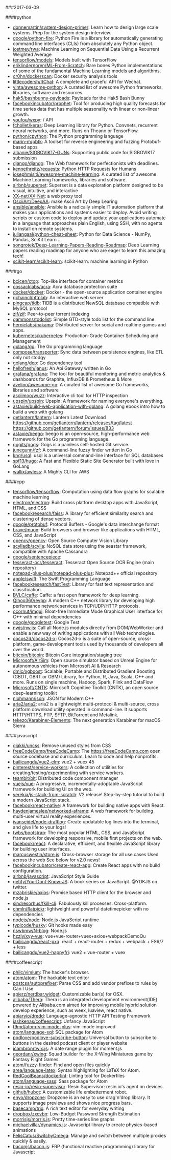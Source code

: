 ###2017-03-09

####python
* [donnemartin/system-design-primer](https://github.com/donnemartin/system-design-primer): Learn how to design large scale systems. Prep for the system design interview.
* [google/python-fire](https://github.com/google/python-fire): Python Fire is a library for automatically generating command line interfaces (CLIs) from absolutely any Python object.
* [jostmey/rwa](https://github.com/jostmey/rwa): Machine Learning on Sequential Data Using a Recurrent Weighted Average
* [tensorflow/models](https://github.com/tensorflow/models): Models built with TensorFlow
* [eriklindernoren/ML-From-Scratch](https://github.com/eriklindernoren/ML-From-Scratch): Bare bones Python implementations of some of the fundamental Machine Learning models and algorithms.
* [cr0hn/dockerscan](https://github.com/cr0hn/dockerscan): Docker security analysis tools
* [littlecodersh/ItChat](https://github.com/littlecodersh/ItChat): A complete and graceful API for Wechat. 
* [vinta/awesome-python](https://github.com/vinta/awesome-python): A curated list of awesome Python frameworks, libraries, software and resources
* [hak5/bashbunny-payloads](https://github.com/hak5/bashbunny-payloads): Payloads for the Hak5 Bash Bunny
* [facebookincubator/prophet](https://github.com/facebookincubator/prophet): Tool for producing high quality forecasts for time series data that has multiple seasonality with linear or non-linear growth.
* [youfou/wxpy](https://github.com/youfou/wxpy):  / API
* [fchollet/keras](https://github.com/fchollet/keras): Deep Learning library for Python. Convnets, recurrent neural networks, and more. Runs on Theano or TensorFlow.
* [python/cpython](https://github.com/python/cpython): The Python programming language
* [marin-m/pbtk](https://github.com/marin-m/pbtk): A toolset for reverse engineering and fuzzing Protobuf-based apps
* [albanie/SIGBOVIK17-GUNs](https://github.com/albanie/SIGBOVIK17-GUNs): Supporting public code for SIGBOVIK17 submission
* [django/django](https://github.com/django/django): The Web framework for perfectionists with deadlines.
* [kennethreitz/requests](https://github.com/kennethreitz/requests): Python HTTP Requests for Humans
* [josephmisiti/awesome-machine-learning](https://github.com/josephmisiti/awesome-machine-learning): A curated list of awesome Machine Learning frameworks, libraries and software.
* [airbnb/superset](https://github.com/airbnb/superset): Superset is a data exploration platform designed to be visual, intuitive, and interactive
* [XX-net/XX-Net](https://github.com/XX-net/XX-Net): a web proxy tool
* [OsciiArt/DeepAA](https://github.com/OsciiArt/DeepAA): make Ascii Art by Deep Learing
* [ansible/ansible](https://github.com/ansible/ansible): Ansible is a radically simple IT automation platform that makes your applications and systems easier to deploy. Avoid writing scripts or custom code to deploy and update your applications automate in a language that approaches plain English, using SSH, with no agents to install on remote systems.
* [juliangaal/python-cheat-sheet](https://github.com/juliangaal/python-cheat-sheet): Python for Data Science - NumPy, Pandas, SciKit Learn ...
* [songrotek/Deep-Learning-Papers-Reading-Roadmap](https://github.com/songrotek/Deep-Learning-Papers-Reading-Roadmap): Deep Learning papers reading roadmap for anyone who are eager to learn this amazing tech!
* [scikit-learn/scikit-learn](https://github.com/scikit-learn/scikit-learn): scikit-learn: machine learning in Python

####go
* [bcicen/ctop](https://github.com/bcicen/ctop): Top-like interface for container metrics
* [cossacklabs/acra](https://github.com/cossacklabs/acra): Acra database protection suite
* [docker/docker](https://github.com/docker/docker): Docker - the open-source application container engine
* [gchaincl/httplab](https://github.com/gchaincl/httplab): An interactive web server
* [pingcap/tidb](https://github.com/pingcap/tidb): TiDB is a distributed NewSQL database compatible with MySQL protocol
* [zif/zif](https://github.com/zif/zif): Peer-to-peer torrent indexing
* [gammons/todolist](https://github.com/gammons/todolist): Simple GTD-style todo list for the command line.
* [heroiclabs/nakama](https://github.com/heroiclabs/nakama): Distributed server for social and realtime games and apps.
* [kubernetes/kubernetes](https://github.com/kubernetes/kubernetes): Production-Grade Container Scheduling and Management
* [golang/go](https://github.com/golang/go): The Go programming language
* [compose/transporter](https://github.com/compose/transporter): Sync data between persistence engines, like ETL only not stodgy
* [golang/dep](https://github.com/golang/dep): Go dependency tool
* [hellofresh/janus](https://github.com/hellofresh/janus): An Api Gateway written in Go
* [grafana/grafana](https://github.com/grafana/grafana): The tool for beautiful monitoring and metric analytics & dashboards for Graphite, InfluxDB & Prometheus & More
* [avelino/awesome-go](https://github.com/avelino/awesome-go): A curated list of awesome Go frameworks, libraries and software
* [asciimoo/wuzz](https://github.com/asciimoo/wuzz): Interactive cli tool for HTTP inspection
* [upspin/upspin](https://github.com/upspin/upspin): Upspin: A framework for naming everyone's everything.
* [astaxie/build-web-application-with-golang](https://github.com/astaxie/build-web-application-with-golang): A golang ebook intro how to build a web with golang
* [getlantern/lantern](https://github.com/getlantern/lantern): Lantern Latest Download https://github.com/getlantern/lantern/releases/tag/latest  https://github.com/getlantern/forum/issues/833 
* [astaxie/beego](https://github.com/astaxie/beego): beego is an open-source, high-performance web framework for the Go programming language.
* [gogits/gogs](https://github.com/gogits/gogs): Gogs is a painless self-hosted Git service.
* [junegunn/fzf](https://github.com/junegunn/fzf):  A command-line fuzzy finder written in Go
* [knq/usql](https://github.com/knq/usql): usql is a universal command-line interface for SQL databases
* [spf13/hugo](https://github.com/spf13/hugo): A Fast and Flexible Static Site Generator built with love in GoLang
* [wallix/awless](https://github.com/wallix/awless): A Mighty CLI for AWS

####cpp
* [tensorflow/tensorflow](https://github.com/tensorflow/tensorflow): Computation using data flow graphs for scalable machine learning
* [electron/electron](https://github.com/electron/electron): Build cross platform desktop apps with JavaScript, HTML, and CSS
* [facebookresearch/faiss](https://github.com/facebookresearch/faiss): A library for efficient similarity search and clustering of dense vectors.
* [google/protobuf](https://github.com/google/protobuf): Protocol Buffers - Google's data interchange format
* [brave/muon](https://github.com/brave/muon): Build browsers and browser like applications with HTML, CSS, and JavaScript
* [opencv/opencv](https://github.com/opencv/opencv): Open Source Computer Vision Library
* [scylladb/scylla](https://github.com/scylladb/scylla): NoSQL data store using the seastar framework, compatible with Apache Cassandra
* [google/sentencepiece](https://github.com/google/sentencepiece): 
* [tesseract-ocr/tesseract](https://github.com/tesseract-ocr/tesseract): Tesseract Open Source OCR Engine (main repository)
* [notepad-plus-plus/notepad-plus-plus](https://github.com/notepad-plus-plus/notepad-plus-plus): Notepad++ official repository
* [apple/swift](https://github.com/apple/swift): The Swift Programming Language
* [facebookresearch/fastText](https://github.com/facebookresearch/fastText): Library for fast text representation and classification.
* [BVLC/caffe](https://github.com/BVLC/caffe): Caffe: a fast open framework for deep learning.
* [Qihoo360/evpp](https://github.com/Qihoo360/evpp): A modern C++ network library for developing high performance network services in TCP/UDP/HTTP protocols.
* [ocornut/imgui](https://github.com/ocornut/imgui): Bloat-free Immediate Mode Graphical User interface for C++ with minimal dependencies
* [google/googletest](https://github.com/google/googletest): Google Test
* [nwjs/nw.js](https://github.com/nwjs/nw.js): Call all Node.js modules directly from DOM/WebWorker and enable a new way of writing applications with all Web technologies.
* [cocos2d/cocos2d-x](https://github.com/cocos2d/cocos2d-x): Cocos2d-x is a suite of open-source, cross-platform, game-development tools used by thousands of developers all over the world.
* [bitcoin/bitcoin](https://github.com/bitcoin/bitcoin): Bitcoin Core integration/staging tree
* [Microsoft/AirSim](https://github.com/Microsoft/AirSim): Open source simulator based on Unreal Engine for autonomous vehicles from Microsoft AI & Research
* [dmlc/xgboost](https://github.com/dmlc/xgboost): Scalable, Portable and Distributed Gradient Boosting (GBDT, GBRT or GBM) Library, for Python, R, Java, Scala, C++ and more. Runs on single machine, Hadoop, Spark, Flink and DataFlow
* [Microsoft/CNTK](https://github.com/Microsoft/CNTK): Microsoft Cognitive Toolkit (CNTK), an open source deep-learning toolkit
* [nlohmann/json](https://github.com/nlohmann/json): JSON for Modern C++
* [aria2/aria2](https://github.com/aria2/aria2): aria2 is a lightweight multi-protocol & multi-source, cross platform download utility operated in command-line. It supports HTTP/HTTPS, FTP, SFTP, BitTorrent and Metalink.
* [tekezo/Karabiner-Elements](https://github.com/tekezo/Karabiner-Elements): The next generation Karabiner for macOS Sierra

####javascript
* [giakki/uncss](https://github.com/giakki/uncss): Remove unused styles from CSS
* [freeCodeCamp/freeCodeCamp](https://github.com/freeCodeCamp/freeCodeCamp): The https://freeCodeCamp.com open source codebase and curriculum. Learn to code and help nonprofits.
* [bailicangdu/vue2-elm](https://github.com/bailicangdu/vue2-elm):  vue2 + vuex  45 
* [pinterest/service-workers](https://github.com/pinterest/service-workers): A collection of utilities for creating/testing/experimenting with service workers.
* [teambit/bit](https://github.com/teambit/bit): Distributed code component manager
* [vuejs/vue](https://github.com/vuejs/vue): A progressive, incrementally-adoptable JavaScript framework for building UI on the web.
* [verekia/js-stack-from-scratch](https://github.com/verekia/js-stack-from-scratch):  V2 release!   Step-by-step tutorial to build a modern JavaScript stack.
* [facebook/react-native](https://github.com/facebook/react-native): A framework for building native apps with React.
* [haydenjameslee/networked-aframe](https://github.com/haydenjameslee/networked-aframe): A web framework for building multi-user virtual reality experiences.
* [ivanseidel/node-draftlog](https://github.com/ivanseidel/node-draftlog):  Create updatable log lines into the terminal, and give life to your logs!
* [twbs/bootstrap](https://github.com/twbs/bootstrap): The most popular HTML, CSS, and JavaScript framework for developing responsive, mobile first projects on the web.
* [facebook/react](https://github.com/facebook/react): A declarative, efficient, and flexible JavaScript library for building user interfaces.
* [marcuswestin/store.js](https://github.com/marcuswestin/store.js): Cross-browser storage for all use cases  Used across the web  See below for v2.0 news!
* [facebookincubator/create-react-app](https://github.com/facebookincubator/create-react-app): Create React apps with no build configuration.
* [airbnb/javascript](https://github.com/airbnb/javascript): JavaScript Style Guide
* [getify/You-Dont-Know-JS](https://github.com/getify/You-Dont-Know-JS): A book series on JavaScript. @YDKJS on twitter.
* [mzabriskie/axios](https://github.com/mzabriskie/axios): Promise based HTTP client for the browser and node.js
* [sindresorhus/fkill-cli](https://github.com/sindresorhus/fkill-cli): Fabulously kill processes. Cross-platform.
* [chmln/flatpickr](https://github.com/chmln/flatpickr): lightweight and powerful datetimepicker with no dependencies
* [nodejs/node](https://github.com/nodejs/node): Node.js JavaScript runtime 
* [typicode/husky](https://github.com/typicode/husky):  Git hooks made easy
* [nswbmw/N-blog](https://github.com/nswbmw/N-blog):  Node.js
* [hzzly/xyy-vue](https://github.com/hzzly/xyy-vue): vue+vue-router+vuex+axios+webpackDemoQu [](http://hjingren.cn/xyy-vue)
* [bailicangdu/react-pxq](https://github.com/bailicangdu/react-pxq):  react + react-router + redux + webpack + ES6/7 + less 
* [bailicangdu/vue2-happyfri](https://github.com/bailicangdu/vue2-happyfri): vue2 + vue-router + vuex 

####coffeescript
* [philc/vimium](https://github.com/philc/vimium): The hacker's browser.
* [atom/atom](https://github.com/atom/atom): The hackable text editor
* [postcss/autoprefixer](https://github.com/postcss/autoprefixer): Parse CSS and add vendor prefixes to rules by Can I Use
* [apierz/nerdbar.widget](https://github.com/apierz/nerdbar.widget): Customizable bar(s) for OSX.
* [alibaba/Thera](https://github.com/alibaba/Thera): Thera is an integrated development environment(IDE) powered by Alibaba.com aimed for improving mobile hybrid solution develop experience, such as weex, luaview, react native.
* [apiaryio/dredd](https://github.com/apiaryio/dredd): Language-agnostic HTTP API Testing Framework
* [jashkenas/coffeescript](https://github.com/jashkenas/coffeescript): Unfancy JavaScript
* [t9md/atom-vim-mode-plus](https://github.com/t9md/atom-vim-mode-plus): vim-mode improved
* [atom/language-sql](https://github.com/atom/language-sql): SQL package for Atom
* [podlove/podlove-subscribe-button](https://github.com/podlove/podlove-subscribe-button): Universal button to subscribe to buttons in the desired podcast client or player website
* [icambron/twix.js](https://github.com/icambron/twix.js):  A date range plugin for moment.js
* [geordanr/xwing](https://github.com/geordanr/xwing): Squad builder for the X-Wing Miniatures game by Fantasy Flight Games.
* [atom/fuzzy-finder](https://github.com/atom/fuzzy-finder): Find and open files quickly
* [area/language-latex](https://github.com/area/language-latex): Syntax highlighting for LaTeX for Atom.
* [RedCoolBeans/dockerlint](https://github.com/RedCoolBeans/dockerlint): Linting tool for Dockerfiles
* [atom/language-sass](https://github.com/atom/language-sass): Sass package for Atom
* [resin-io/resin-supervisor](https://github.com/resin-io/resin-supervisor): Resin Supervisor: resin.io's agent on devices.
* [github/hubot](https://github.com/github/hubot): A customizable life embetterment robot.
* [enyo/dropzone](https://github.com/enyo/dropzone): Dropzone is an easy to use drag'n'drop library. It supports image previews and shows nice progress bars.
* [basecamp/trix](https://github.com/basecamp/trix): A rich text editor for everyday writing
* [dropbox/zxcvbn](https://github.com/dropbox/zxcvbn): Low-Budget Password Strength Estimation
* [morrisjs/morris.js](https://github.com/morrisjs/morris.js): Pretty time-series line graphs
* [michaelvillar/dynamics.js](https://github.com/michaelvillar/dynamics.js): Javascript library to create physics-based animations
* [FelisCatus/SwitchyOmega](https://github.com/FelisCatus/SwitchyOmega): Manage and switch between multiple proxies quickly & easily.
* [baconjs/bacon.js](https://github.com/baconjs/bacon.js): FRP (functional reactive programming) library for Javascript
